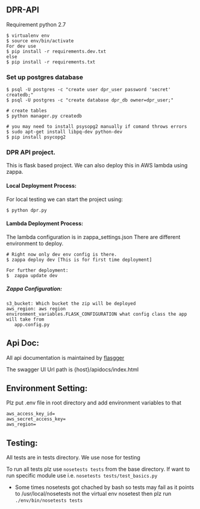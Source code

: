 ## DPR-API

Requirement python 2.7

```
$ virtualenv env
$ source env/bin/activate
For dev use 
$ pip install -r requirements.dev.txt
else
$ pip install -r requirements.txt
```
### Set up postgres database

```
$ psql -U postgres -c "create user dpr_user password 'secret' createdb;"
$ psql -U postgres -c "create database dpr_db owner=dpr_user;"

# create tables
$ python manager.py createdb

# you may need to install psysopg2 manually if comand throws errors
$ sudo apt-get install libpq-dev python-dev
$ pip install psycopg2
```

### DPR API project. 
This is flask based project. We can also deploy this in AWS lambda using zappa.

#### Local Deployment Process: 
For local testing we can start the project using:
    
```
$ python dpr.py
```

#### Lambda Deployment Process:
The lambda configuration is in zappa_settings.json
There are different environment to deploy.

    # Right now only dev env config is there.
    $ zappa deploy dev [This is for first time deployment]
    
    For further deployment:
    $  zappa update dev

##### Zappa Configuration:
```
s3_bucket: Which bucket the zip will be deployed
aws_region: aws region
environment_variables.FLASK_CONFIGURATION what config class the app will take from 
   app.config.py 
```
    
## Api Doc:
All api documentation is maintained by [flasgger](https://github.com/rochacbruno/flasgger)

The swagger UI Url path is {host}/apidocs/index.html
    
## Environment Setting:
Plz put .env file in root directory and add environment variables to that
```
aws_access_key_id=
aws_secret_access_key=
aws_region=
```
    
## Testing:
All tests are in tests directory. We use nose for testing

To run all tests plz use ```nosetests tests``` from the base directory.
If want to run specific module use i.e. ```nosetests tests/test_basics.py```

* Some times nosetests got chached by bash so tests may fail as it points to /usr/local/nosetests
 not the virtual env nosetest
 then plz run ```./env/bin/nosetests tests```